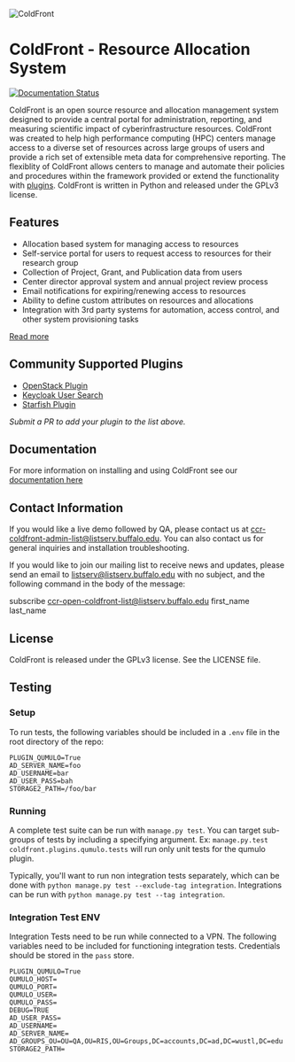 ![ColdFront](docs/pages/images/logo-lg.png)

# ColdFront - Resource Allocation System

[![Documentation Status](https://readthedocs.org/projects/coldfront/badge/?version=latest)](https://coldfront.readthedocs.io/en/latest/?badge=latest)

ColdFront is an open source resource and allocation management system designed to provide a
central portal for administration, reporting, and measuring scientific impact
of cyberinfrastructure resources. ColdFront was created to help high performance computing (HPC) centers manage access to a diverse set of resources across large groups of users and provide a rich set of
extensible meta data for comprehensive reporting. The flexiblity of ColdFront allows centers to manage and automate their policies and procedures within the framework provided or extend the functionality with [plugins](docs/pages/index.md#extensibility).  ColdFront is written in Python and released under the GPLv3 license.

## Features

- Allocation based system for managing access to resources
- Self-service portal for users to request access to resources for their research group
- Collection of Project, Grant, and Publication data from users
- Center director approval system and annual project review process
- Email notifications for expiring/renewing access to resources
- Ability to define custom attributes on resources and allocations 
- Integration with 3rd party systems for automation, access control, and other system provisioning tasks

[Read more](docs/pages/index.md)  

## Community Supported Plugins

- [OpenStack Plugin](https://github.com/nerc-project/coldfront-plugin-openstack)
- [Keycloak User Search](https://github.com/nerc-project/coldfront-plugin-keycloak)
- [Starfish Plugin](https://github.com/fasrc/sftocf)

_Submit a PR to add your plugin to the list above._

## Documentation

For more information on installing and using ColdFront see our [documentation here](https://coldfront.readthedocs.io)

## Contact Information
If you would like a live demo followed by QA, please contact us at
ccr-coldfront-admin-list@listserv.buffalo.edu. You can also contact us for
general inquiries and installation troubleshooting.

If you would like to join our mailing list to receive news and updates, please
send an email to listserv@listserv.buffalo.edu with no subject, and the
following command in the body of the message:

subscribe ccr-open-coldfront-list@listserv.buffalo.edu first_name last_name


## License

ColdFront is released under the GPLv3 license. See the LICENSE file.

## Testing

### Setup
To run tests, the following variables should be included in a `.env` file in the root directory of the repo:

```
PLUGIN_QUMULO=True
AD_SERVER_NAME=foo
AD_USERNAME=bar
AD_USER_PASS=bah
STORAGE2_PATH=/foo/bar
```

### Running
A complete test suite can be run with `manage.py test`.  You can target sub-groups of tests by including a specifying argument.  Ex: `manage.py.test coldfront.plugins.qumulo.tests` will run only unit tests for the qumulo plugin.

Typically, you'll want to run non integration tests separately, which can be done with `python manage.py test --exclude-tag integration`.  Integrations can be run with `python manage.py test --tag integration`.

### Integration Test ENV
Integration Tests need to be run while connected to a VPN.  The following variables need to be included for functioning integration tests.  Credentials should be stored in the `pass` store.

```
PLUGIN_QUMULO=True
QUMULO_HOST=
QUMULO_PORT=
QUMULO_USER=
QUMULO_PASS=
DEBUG=TRUE
AD_USER_PASS=
AD_USERNAME=
AD_SERVER_NAME=
AD_GROUPS_OU=OU=QA,OU=RIS,OU=Groups,DC=accounts,DC=ad,DC=wustl,DC=edu
STORAGE2_PATH=
```